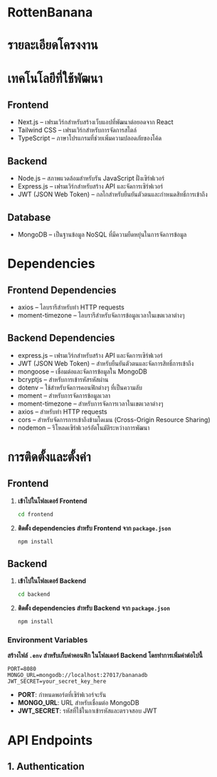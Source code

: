 # RottenBanana

# รายละเอียดโครงงาน


# เทคโนโลยีที่ใช้พัฒนา
## Frontend
- Next.js – เฟรมเวิร์กสำหรับสร้างเว็บแอปที่พัฒนาต่อยอดจาก React
- Tailwind CSS – เฟรมเวิร์กสำหรับการจัดการสไตล์
- TypeScript – ภาษาโปรแกรมที่ช่วยเพิ่มความปลอดภัยของโค้ด
## Backend
- Node.js – สภาพแวดล้อมสำหรับรัน JavaScript ฝั่งเซิร์ฟเวอร์
- Express.js – เฟรมเวิร์กสำหรับสร้าง API และจัดการเซิร์ฟเวอร์
- JWT (JSON Web Token) – กลไกสำหรับยืนยันตัวตนและกำหนดสิทธิ์การเข้าถึง
## Database
- MongoDB – เป็นฐานข้อมูล NoSQL ที่มีความยืดหยุ่นในการจัดการข้อมูล

# Dependencies
## Frontend Dependencies
- axios – ไลบรารีสำหรับทำ HTTP requests
- moment-timezone – ไลบรารีสำหรับจัดการข้อมูลเวลาในเขตเวลาต่างๆ
## Backend Dependencies
- express.js – เฟรมเวิร์กสำหรับสร้าง API และจัดการเซิร์ฟเวอร์
- JWT (JSON Web Token) – สำหรับยืนยันตัวตนและจัดการสิทธิ์การเข้าถึง
- mongoose – เชื่อมต่อและจัดการข้อมูลใน MongoDB
- bcryptjs – สำหรับการเข้ารหัสรหัสผ่าน
- dotenv – ใช้สำหรับจัดการคอนฟิกต่างๆ ที่เป็นความลับ
- moment – สำหรับการจัดการข้อมูลเวลา
- moment-timezone – สำหรับการจัดการเวลาในเขตเวลาต่างๆ
- axios – สำหรับทำ HTTP requests
- cors – สำหรับจัดการการเข้าถึงข้ามโดเมน (Cross-Origin Resource Sharing)
- nodemon – รีโหลดเซิร์ฟเวอร์อัตโนมัติระหว่างการพัฒนา

# การติดตั้งและตั้งค่า
## Frontend
1. **เข้าไปในโฟลเดอร์ Frontend**
   ```bash
   cd frontend
   ```

2. **ติดตั้ง dependencies สำหรับ Frontend จาก `package.json`**
   ```bash
   npm install
   ```

## Backend
1. **เข้าไปในโฟลเดอร์ Backend**
   ```cmd
   cd backend
   ```

2. **ติดตั้ง dependencies สำหรับ Backend จาก `package.json`**
   ```cmd
   npm install
   ```
### Environment Variables
**สร้างไฟล์ `.env` สำหรับเก็บค่าคอนฟิก ในโฟลเดอร์ Backend โดยทำการเพิ่มค่าต่อไปนี้**
   ```text
   PORT=8080
   MONGO_URL=mongodb://localhost:27017/bananadb
   JWT_SECRET=your_secret_key_here
   ```
   - **PORT**: กำหนดพอร์ตที่เซิร์ฟเวอร์จะรัน
   - **MONGO_URL**: URL สำหรับเชื่อมต่อ MongoDB
   - **JWT_SECRET**: รหัสที่ใช้ในกาเข้ารหัสและตรวจสอบ JWT

# API Endpoints

## 1. Authentication


